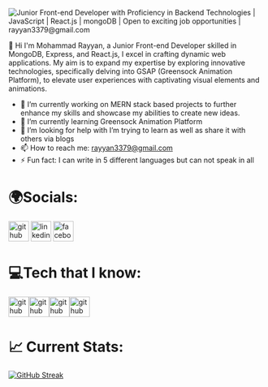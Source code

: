 
![Junior Front-end Developer with Proficiency in Backend Technologies | JavaScript | React.js | mongoDB | Open to exciting job opportunities | rayyan3379@gmail.com](https://i.ibb.co/120WQg2/techno.png)

👋 Hi I'm Mohammad Rayyan, a Junior Front-end Developer skilled in MongoDB, Express, and React.js, I excel in crafting dynamic web applications. My aim is to expand my expertise by exploring innovative technologies, specifically delving into GSAP (Greensock Animation Platform), to elevate user experiences with captivating visual elements and animations.

- 🔭 I’m currently working on MERN stack based projects to further enhance my skills and showcase my abilities to create new ideas. 
- 🌱 I’m currently learning Greensock Animation Platform 
- 🤔 I’m looking for help with I’m trying to learn as well as share it with others via blogs 
- 📫 How to reach me: rayyan3379@gmail.com 
- ⚡ Fun fact:  I can write in 5 different languages but can not speak in all 


# 🌍Socials:

[<img src='https://cdn.jsdelivr.net/npm/simple-icons@3.0.1/icons/github.svg' alt='github' height='40'>](https://github.com/RayyanWebDev) [<img src='https://cdn.jsdelivr.net/npm/simple-icons@3.0.1/icons/linkedin.svg' alt='linkedin' height='40'>](https://www.linkedin.com/in/mohammad-rayyan-web-developer-31a0b3217/) [<img src='https://cdn.jsdelivr.net/npm/simple-icons@3.0.1/icons/facebook.svg' alt='facebook' height='40'>](https://www.facebook.com/profile.php?id=100010999953940&mibextid=ZbWKwL)

# 💻Tech that I know:

<img src='https://i.ibb.co/2304GYw/CSS3-logo-and-wordmark-svg.png' alt='github' height='40'><img src='https://i.ibb.co/c2tXHQv/png-transparent-logo-html5-brand-design-text-logo-number.png' alt='github' height='40'><img src='https://i.ibb.co/80SPm4V/Java-Script-Logo.png' alt='github' height='40'><img src='https://i.ibb.co/pnXJJzK/React-icon-svg.png' alt='github' height='40'>


# 📈 Current Stats:
[![GitHub Streak](https://streak-stats.demolab.com/?user=RayyanWebDev)](https://git.io/streak-stats)
